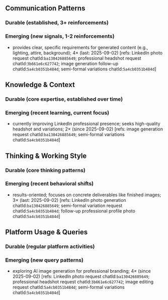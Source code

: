 ## Communication Patterns
### Durable (established, 3+ reinforcements)

### Emerging (new signals, 1-2 reinforcements)
- provides clear, specific requirements for generated content (e.g., lighting, attire, background); 4× (last: 2025-09-02) [refs: LinkedIn photo request chatId:`ba130426885649`; professional headshot request chatId:`3b661e6c627742`; image generation follow-up chatId:`5a4cb0351b484d`; semi-formal variations chatId:`5a4cb0351b484d`]

## Knowledge & Context
### Durable (core expertise, established over time)

### Emerging (recent learning, current focus)
- currently improving LinkedIn professional presence; seeks high-quality headshot and variations; 2× (since 2025-09-02) [refs: image generation request chatId:`ba130426885649`; semi-formal variations chatId:`5a4cb0351b484d`]

## Thinking & Working Style
### Durable (core thinking patterns)

### Emerging (recent behavioral shifts)
- results-oriented; focuses on concrete deliverables like finished images; 3× (last: 2025-09-02) [refs: LinkedIn photo generation chatId:`ba130426885649`; semi-formal variation request chatId:`5a4cb0351b484d`; follow-up professional profile photo chatId:`5a4cb0351b484d`]

## Platform Usage & Queries
### Durable (regular platform activities)

### Emerging (new query patterns)
- exploring AI image generation for professional branding; 4× (since 2025-09-02) [refs: LinkedIn photo request chatId:`ba130426885649`; professional headshot request chatId:`3b661e6c627742`; image editing request chatId:`5a4cb0351b484d`; semi-formal variations chatId:`5a4cb0351b484d`]